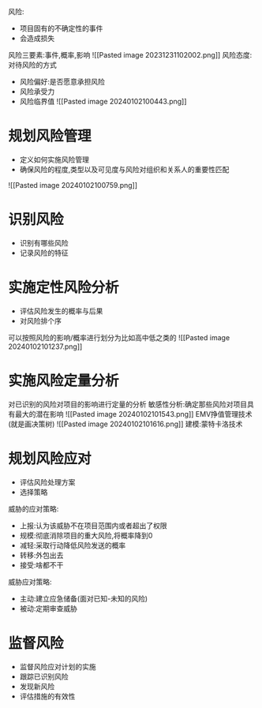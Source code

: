 风险:
- 项目固有的不确定性的事件
- 会造成损失

风险三要素:事件,概率,影响
![[Pasted image 20231231102002.png]]
风险态度:对待风险的方式
- 风险偏好:是否愿意承担风险
- 风险承受力
- 风险临界值
![[Pasted image 20240102100443.png]]
# 规划风险管理
- 定义如何实施风险管理
- 确保风险的程度,类型以及可见度与风险对组织和关系人的重要性匹配

![[Pasted image 20240102100759.png]]
# 识别风险
- 识别有哪些风险
- 记录风险的特征

# 实施定性风险分析
- 评估风险发生的概率与后果
- 对风险排个序

可以按照风险的影响/概率进行划分为比如高中低之类的
![[Pasted image 20240102101237.png]]
# 实施风险定量分析
对已识别的风险对项目的影响进行定量的分析
敏感性分析:确定那些风险对项目具有最大的潜在影响
![[Pasted image 20240102101543.png]]
EMV挣值管理技术(就是画决策树)
![[Pasted image 20240102101616.png]]
建模:蒙特卡洛技术
# 规划风险应对
- 评估风险处理方案
- 选择策略

威胁的应对策略:
- 上报:认为该威胁不在项目范围内或者超出了权限
- 规模:彻底消除项目的重大风险,将概率降到0
- 减轻:采取行动降低风险发送的概率
- 转移:外包出去
- 接受:啥都不干


威胁应对策略:
- 主动:建立应急储备(面对已知-未知的风险)
- 被动:定期审查威胁


# 监督风险
- 监督风险应对计划的实施
- 跟踪已识别风险
- 发现新风险
- 评估措施的有效性
